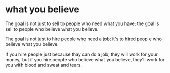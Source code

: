# what you believe

The goal is not just to sell to people who need what you have; the goal is sell to people who believe what you believe.

The goal is not just to hire people who need a job; it's to hired people who believe what you believe.

If you hire people just because thay can do a job, they will work for your money, but if you hire people who believe what you believe, they'll work for you with blood and sweat and tears.